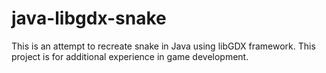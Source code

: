 # java-libgdx-snake
This is an attempt to recreate snake in Java using libGDX framework. This project is for additional experience in game development.
